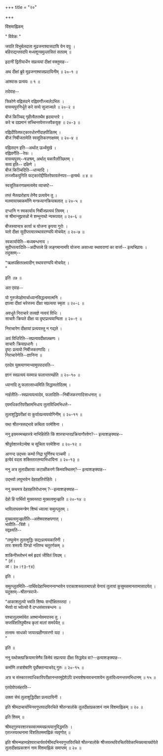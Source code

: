+++
title = "२०"

+++



विंशमाह्निकम्  


" विवेकः "   

जयति विभुर्बलदाता मूढजनाश्वासदायि येन वपुः ।  
बहिराद्यन्तवदपि मध्यशून्यमुल्लासितं सततम् ॥  

इदानीं द्वितीयार्धेन सप्रत्ययां दीक्षां वक्तुमाह--  


अथ दीक्षां ब्रुवे मूढजनाश्वासप्रदायिनीम् ॥ २०-१ ॥  


आश्वासः प्रत्ययः ॥ १ ॥  

तदेवाह--   


त्रिकोणे वह्निसदने वह्निवर्णोज्ज्वलेऽभितः ।  
वायव्यपुरनिर्धूते करे सव्ये सुजाज्वले ॥ २०-२ ॥  

बीजं किञ्चिद् गृहीत्वैतत्तथैव हृदयान्तरे ।  
करे च दह्यमानं सच्चिन्तयेत्तज्जपैकयुक् ॥ २०-३ ॥  

वह्निदीपितफट्कारधोरणीदाहपीडितम् ।  
बीजं निर्बीजतामेति स्वसूतिकरणाक्षमम् ॥ २०-४ ॥  


वह्निसदन इति--अर्थात् ऊर्ध्वमुखे ।  
वह्निवर्णेति--रेफः ।  
वायव्यपुरम्--षडश्रम्, अर्थात् यकारैर्लाञ्छितम् ।  
सव्य इति-- दक्षिणे ।  
बीजं किञ्चिदिति--धान्यादि ।  
तज्जपैकयुगिति फट्कारोद्दीपितरेफावर्तनपरः--इत्यर्थः ॥ ४ ॥  

स्वसूतिकरणाक्षमत्वमेव व्याचष्टे--  


तप्तं नैतत्प्ररोहाय तेनैव प्रत्ययेन तु ।  
मलमायाख्यकर्माणि मन्त्रध्यानक्रियाबलात् ॥ २०-५ ॥  

दग्धानि न स्वकार्याय निर्बीजप्रत्ययं त्विमम् ।  
स श्रीमान्सुप्रसन्नो मे शम्भुनाथो न्यरूपयत् ॥ २०-६ ॥  

बीजस्याप्यत्र कार्या च योजना कृपया गुरोः ।  
यतो दीक्षा सुदीप्तत्वात्स्थावराण्यपि मोचयेत् ॥ २०-७ ॥  


स्वकार्यायेति--बध्यबन्धनाय ।  
सुदीप्तत्वादिति--अदीप्तत्वे हि जङ्गमानामपि योजना असाध्या स्थावराणां का वार्त्ता-- इत्यभिप्रायः ।  
तदुक्तम्--  

"ऋक्षपक्षितरक्ष्वादीन् स्थावराण्यपि मोचयेत् ।  
"   

इति ॥७ ॥  

अत एवाह--   


यो गुरुर्जपहोमार्चाध्यानसिद्धत्वमात्मनि ।  
ज्ञात्वा दीक्षां चरेत्तस्य दीक्षा सप्रत्यया स्मृता ॥ २०-८ ॥  

अवधूते निराचारे तत्त्वज्ञे नत्वयं विधिः ।  
साचारैः क्रियते दीक्षा या दृष्टप्रत्ययान्विता ॥ २०-९ ॥  

निराचारेण दीक्षायां प्रत्ययस्तु न गद्यते ।  


अयं विधिरिति--सप्रत्ययदीक्षालक्षणः ।  
साचारैः क्रियाप्रधानैः ।  
दृष्टः प्रत्ययो निर्बीजकरणादिः ।  
निराचारेणेति--ज्ञानिना ॥  

एतदेव युक्त्यागमाभ्यामुपपादयति--  


ज्ञानं स्वप्रत्ययं यस्मान्न फलान्तरमर्हति ॥ २०-१० ॥  

ध्यानादि तु फलात्साध्यमिति सिद्धामतोदितम् ।  


नार्हतीति--स्वप्रत्ययत्वादेव, फलादिति--निर्बीजकरणादिसाधनात् ॥  

एवमधिकारिपरीक्षामभिधाय तुलाविधिमभिधत्ते--  


तुलाशुद्धिपरीक्षां वा कुर्यात्प्रत्यययोगिनीम् ॥ २०-११ ॥  

यथा श्रीतन्त्रसद्भावे कथिता परमेशिना ।  


ननु इयमस्मच्छास्त्रे नाभिहितेति किं शास्त्रान्तरप्रक्रियागौरवेण?-- इत्याशङ्क्याह--  


श्रीपूर्वशास्त्रेऽप्येषा च सूचिता परमेशिना ॥ २०-१२ ॥  

आनन्द उद्भवः कम्पो निद्रा घूर्णिश्च पञ्चमी ।  
इत्येवं वदता शक्तितारतम्याभिधायिना ॥ २०-१३ ॥  


ननु अत्र तुलादीक्षायाः कटाक्षीकरणे किमवस्थितम्?-- इत्याशङ्क्याह--  


उद्भवो लघुभावेन देहग्रहतिरोहितेः ।  


ननु कथमत्र देहग्रहतिरोधानम् ?--इत्याशङ्क्याह--  


देहो हि पार्थिवो मुख्यस्तदा मुख्यत्वमुज्झति ॥ २०-१४ ॥  

भाविलाघवमन्त्रेण शिष्यं ध्यात्वा समुत्प्लुतम् ।  


मुख्यत्वमुज्झतीति--अशेषपाशक्षपणात् ।  
भावीति--त्रिंशे ।  
यद्वक्ष्यति--  

"लघुत्वेन तुलाशुद्धिः सद्यःप्रत्ययकारिणी ।  
तारः शमरयैः पिण्डो नतिश्च चतुरर्णकम् ॥  

शाकिनीस्तोभनं मर्म हृदयं जीवितं त्विदम् ।  
" (तं।  
आ। ३०।९३-९४)   

इति ।  

समुत्प्लुतमिति--पार्थिवदेहाभिमानन्यग्भावेन पराकाशरूपतामापन्नो येनायं तुलायां कुसुमसमानतामासादयेत् ।  
यदुक्तम्--श्रीतन्त्रराजे-  
 

"आकाशतुल्यो भवति शिष्यः सन्दीक्षितस्तदा ।  
भैरवो वा भवेत्सो वै दग्धसंसारबन्धनः ॥  

पश्चात्तुलामर्पयेत अश्मान्येवमपास्य तु ।  
सप्तविंशतिपुष्पैश्च कृतां मालां समर्पयेत् ॥  

तत्समः साधको जायात्प्रहीणावरणो यदा ।  
"   

इति ॥  

ननु यथोक्तप्रक्रियामात्रेणैव किमेवं सप्रत्यया दीक्षा सिद्ध्येन्न वा?--इत्याशङ्क्याह--  


कर्माणि तत्राशेषाणि पूर्वोक्तान्याचरेद् गुरुः ॥ २०-१५ ॥  


अत्र च संस्कारस्याधिकारिपरीक्षानन्तरमुद्देशेऽपि उभयशेषत्ववचनाशयेन तुलाविध्यनन्तरमभिधानम् ॥ १५ ॥  

एतदेवोपसंहरति--   


उक्ता सेयं तुलाशुद्धिदीक्षा प्रत्यदायिनी ।  



इति श्रीमदाचार्याभिनवगुप्तपादविरचिते श्रीतन्त्रालोके तुलदीक्षाप्रकाशनं नाम विंशमाह्निकम् ॥ २० ॥  


इति शिवम् ॥  


श्रीमद्गुरुवरशास्त्रस्वात्ममयप्रत्ययानुविद्धमतिः ।  
एतज्जयरथनामा विंशतितममाह्निकं व्यवृणोत् ॥  



इति श्रीमन्महामाहेश्वराचार्यवर्यश्रीमदभिनवगुप्तविरचिते श्रीतन्त्रालोके श्रीजयरथविरचितविवेकाभिख्यव्याख्योपेते तुलादीक्षाप्रकाशनं नाम विंशमाह्निकं समाप्तम् ॥ २० ॥  



